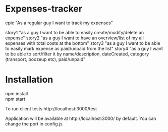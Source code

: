 Expenses-tracker
================

epic "As a regular guy I want to track my expenses"

story1 "as a guy I want to be able to easily create/modify/delete an expense"
story2 "as a guy I want to have an overview/list of my all expenses with total costs at the bottom"
story3 "as a guy I want to be able to easily mark expense as paid/unpaid from the list"
story4 "as a guy I want to be able to sort/filter it by name/description, dateCreated, category (transport, boozeup etc), paid/unpaid"

Installation
============

npm install<br />
npm start<br />

To run client tests
http://localhost:3000/test

Application will be available at http://localhost:3000/ by default. You can change the port in config.js